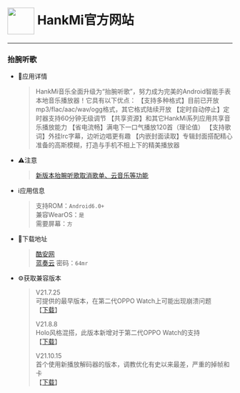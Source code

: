 
# [<img src="https://www.hankmi.com/favicon.ico" width="60" height="60" align="center" />](https://www.hankmi.com) HankMi官方网站  

***

### 抬腕听歌

* 📂应用详情
  > HankMi音乐全面升级为“抬腕听歌”，努力成为完美的Android智能手表本地音乐播放器！它具有以下优点：  【支持多种格式】目前已开放mp3/flac/aac/wav/ogg格式，其它格式陆续开放  【定时自动停止】定时器支持60分钟无级调节  【共享资源】和其它HankMi系列应用共享音乐播放能力  【省电流畅】满电下一口气播放120首（理论值）  【支持歌词】外挂lrc字幕，边听边唱更有趣  【内嵌封面读取】专辑封面搭配精心准备的高斯模糊，打造与手机不相上下的精美播放器

* ⚠️注意  
  > [新版本抬腕听歌取消歌单、云音乐等功能](https://www.hankmi.com/support/Wearmusic_220918)  


* ℹ️应用信息
  > 支持ROM：`Android6.0+ `   
  > 兼容WearOS：`是`  
  > 需要屏幕：`方`

* 💾下载地址
  > [酷安网](https://www.coolapk.com/apk/280691)   
  > [蓝奏云](https://hankmi.lanzouw.com/b0cguq3xg)  密码：`64mr`  

* ⚙️获取兼容版本
  > V21.7.25  
  > 可提供的最早版本，在第二代OPPO Watch上可能出现崩溃问题  
  > 【[下载](https://hankmi.lanzouw.com/iEY5t0eqp7tc)】  
  >   
  > V21.8.8  
  > Holo风格混搭，此版本新增对于第二代OPPO Watch的支持  
  > 【[下载](https://hankmi.lanzouw.com/iKLPD0eqp7sb)】  
  > 
  > V21.10.15  
  > 首个使用新播放解码器的版本，调教优化有史以来最差，严重的掉帧和卡  
  > 【[下载](https://hankmi.lanzouw.com/ia0Ul0eqp7ud)】  
